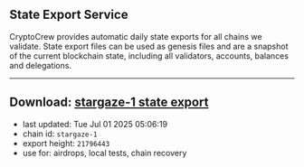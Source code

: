 ## State Export Service
CryptoCrew provides automatic daily state exports for all chains we validate. State export files can be used as genesis files and are a snapshot of the current blockchain state, including all validators, accounts, balances and delegations.

---
**Download: [stargaze-1 state export](https://dl-eu2.ccvalidators.com/SERVICE/stargaze/stargaze-1_export_21796443.json)**
---

- last updated: Tue Jul 01 2025 05:06:19
- chain id: `stargaze-1`
- export height: `21796443`
- use for: airdrops, local tests, chain recovery
